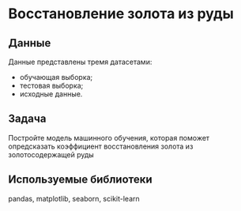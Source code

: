 # Восстановление золота из руды
## Данные
Данные представлены тремя датасетами:

* обучающая выборка;
* тестовая выборка;
* исходные данные.
## Задача
Постройте модель машинного обучения, которая поможет опредсказать коэффициент восстановления золота из золотосодержащей руды

## Используемые библиотеки
pandas, matplotlib, seaborn, scikit-learn
